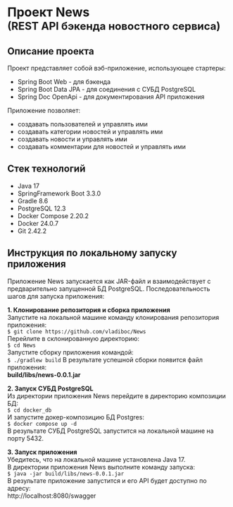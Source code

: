 # Проект News<br><font size='5em'>(REST API бэкенда новостного сервиса)</font>
## Описание проекта
Проект представляет собой вэб-приложение, использующее стартеры:
- Spring Boot Web - для бэкенда
- Spring Boot Data JPA - для соединения с СУБД PostgreSQL
- Spring Doc OpenApi - для документирования API приложения

Приложение позволяет:
- создавать пользователей и управлять ими
- создавать категории новостей и управлять ими
- создавать новости и управлять ими
- создавать комментарии для новостей и управлять ими

## Стек технологий
- Java 17
- SpringFramework Boot 3.3.0
- Gradle 8.6
- PostgreSQL 12.3
- Docker Compose 2.20.2
- Docker 24.0.7
- Git 2.42.2

## Инструкция по локальному запуску приложения

Приложение News запускается как JAR-файл и взаимодействует с предварительно запущенной БД PostgreSQL.
Последовательность шагов для запуска приложения:

**1. Клонирование репозитория и сборка приложения**  
Запустите на локальной машине команду клонирования репозитория приложения:  
```$ git clone https://github.com/vladiboc/News```  
Перейлите в склонированную директорию:  
```$ cd News```  
Запустите сборку приложения командой:  
```$ ./gradlew build```
В результате успешной сборки появится файл приложения:  
**build/libs/news-0.0.1.jar**

**2. Запуск СУБД PostgreSQL**  
Из директории приложения News перейдите в директорию композиции БД:  
```$ cd docker_db```  
И запустите докер-композицию БД Postgres:  
```$ docker compose up -d```  
В результате СУБД PostgreSQL запустится на локальной машине на порту 5432.

**3. Запуск приложения**  
Убедитесь, что на локальной машине установлена Java 17.  
В директории приложения News выполните команду запуска:  
```$ java -jar build/libs/news-0.0.1.jar```  
В результате приложение запустится и его API будет доступно по адресу:  
http://localhost:8080/swagger
